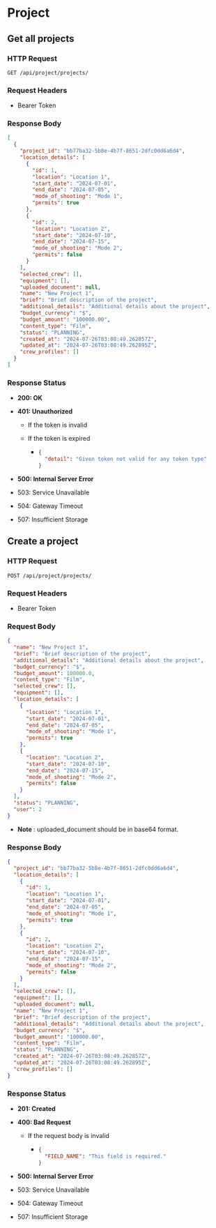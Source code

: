 # Project

## Get all projects

### HTTP Request

```http
GET /api/project/projects/
```

### Request Headers

- Bearer Token

### Response Body

```json
[
  {
    "project_id": "bb77ba32-5b8e-4b7f-8651-2dfc0dd6a6d4",
    "location_details": [
      {
        "id": 1,
        "location": "Location 1",
        "start_date": "2024-07-01",
        "end_date": "2024-07-05",
        "mode_of_shooting": "Mode 1",
        "permits": true
      },
      {
        "id": 2,
        "location": "Location 2",
        "start_date": "2024-07-10",
        "end_date": "2024-07-15",
        "mode_of_shooting": "Mode 2",
        "permits": false
      }
    ],
    "selected_crew": [],
    "equipment": [],
    "uploaded_document": null,
    "name": "New Project 1",
    "brief": "Brief description of the project",
    "additional_details": "Additional details about the project",
    "budget_currency": "$",
    "budget_amount": "100000.00",
    "content_type": "Film",
    "status": "PLANNING",
    "created_at": "2024-07-26T03:08:49.262857Z",
    "updated_at": "2024-07-26T03:08:49.262895Z",
    "crew_profiles": []
  }
]
```

### Response Status

- **200: OK**
- **401: Unauthorized**

  - If the token is invalid
  - If the token is expired

    - ```json
      {
        "detail": "Given token not valid for any token type"
      }
      ```

- **500: Internal Server Error**
- 503: Service Unavailable
- 504: Gateway Timeout
- 507: Insufficient Storage

## Create a project

### HTTP Request

```http
POST /api/project/projects/
```

### Request Headers

- Bearer Token

### Request Body

```json
{
  "name": "New Project 1",
  "brief": "Brief description of the project",
  "additional_details": "Additional details about the project",
  "budget_currency": "$",
  "budget_amount": 100000.0,
  "content_type": "Film",
  "selected_crew": [],
  "equipment": [],
  "location_details": [
    {
      "location": "Location 1",
      "start_date": "2024-07-01",
      "end_date": "2024-07-05",
      "mode_of_shooting": "Mode 1",
      "permits": true
    },
    {
      "location": "Location 2",
      "start_date": "2024-07-10",
      "end_date": "2024-07-15",
      "mode_of_shooting": "Mode 2",
      "permits": false
    }
  ],
  "status": "PLANNING",
  "user": 2
}
```

- **Note** : uploaded_document should be in base64 format.  

### Response Body

```json
{
  "project_id": "bb77ba32-5b8e-4b7f-8651-2dfc0dd6a6d4",
  "location_details": [
    {
      "id": 1,
      "location": "Location 1",
      "start_date": "2024-07-01",
      "end_date": "2024-07-05",
      "mode_of_shooting": "Mode 1",
      "permits": true
    },
    {
      "id": 2,
      "location": "Location 2",
      "start_date": "2024-07-10",
      "end_date": "2024-07-15",
      "mode_of_shooting": "Mode 2",
      "permits": false
    }
  ],
  "selected_crew": [],
  "equipment": [],
  "uploaded_document": null,
  "name": "New Project 1",
  "brief": "Brief description of the project",
  "additional_details": "Additional details about the project",
  "budget_currency": "$",
  "budget_amount": "100000.00",
  "content_type": "Film",
  "status": "PLANNING",
  "created_at": "2024-07-26T03:08:49.262857Z",
  "updated_at": "2024-07-26T03:08:49.262895Z",
  "crew_profiles": []
}
```

### Response Status

- **201: Created**
- **400: Bad Request**

  - If the request body is invalid

    - ```json
      {
        "FIELD_NAME": "This field is required."
      }
      ```

- **500: Internal Server Error**
- 503: Service Unavailable
- 504: Gateway Timeout
- 507: Insufficient Storage
